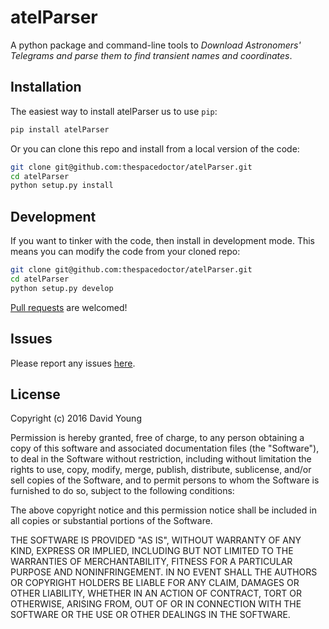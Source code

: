 # atelParser

A python package and command-line tools to *Download Astronomers' Telegrams and parse them to find transient names and coordinates*.

## Installation

The easiest way to install atelParser us to use `pip`:

```bash
pip install atelParser
```

Or you can clone this repo and install from a local version of the code:

```bash
git clone git@github.com:thespacedoctor/atelParser.git
cd atelParser
python setup.py install
```

## Development

If you want to tinker with the code, then install in development mode. This means you can modify the code from your cloned repo:

```bash
git clone git@github.com:thespacedoctor/atelParser.git
cd atelParser
python setup.py develop
```

[Pull requests](https://github.com/thespacedoctor/atelParser/pulls) are welcomed!

## Issues

Please report any issues [here](https://github.com/thespacedoctor/atelParser/issues).

## License

Copyright (c) 2016 David Young

Permission is hereby granted, free of charge, to any person obtaining a copy of this software and associated documentation files (the "Software"), to deal in the Software without restriction, including without limitation the rights to use, copy, modify, merge, publish, distribute, sublicense, and/or sell copies of the Software, and to permit persons to whom the Software is furnished to do so, subject to the following conditions:

The above copyright notice and this permission notice shall be included in all copies or substantial portions of the Software.

THE SOFTWARE IS PROVIDED "AS IS", WITHOUT WARRANTY OF ANY KIND, EXPRESS OR IMPLIED, INCLUDING BUT NOT LIMITED TO THE WARRANTIES OF MERCHANTABILITY, FITNESS FOR A PARTICULAR PURPOSE AND NONINFRINGEMENT. IN NO EVENT SHALL THE AUTHORS OR COPYRIGHT HOLDERS BE LIABLE FOR ANY CLAIM, DAMAGES OR OTHER LIABILITY, WHETHER IN AN ACTION OF CONTRACT, TORT OR OTHERWISE, ARISING FROM, OUT OF OR IN CONNECTION WITH THE SOFTWARE OR THE USE OR OTHER DEALINGS IN THE SOFTWARE.






